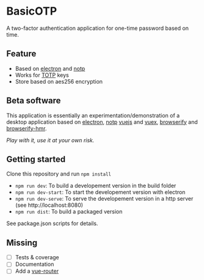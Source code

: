 # BasicOTP

A two-factor authentication application for one-time password based on time.

## Feature

- Based on [electron](http://electron.atom.io/) and [notp](https://www.npmjs.com/package/notp)
- Works for [TOTP](https://tools.ietf.org/html/rfc6238) keys
- Store based on aes256 encryption

## Beta software

This application is essentially an experimentation/demonstration of a desktop application
based on [electron](http://electron.atom.io/), [notp](https://www.npmjs.com/package/notp)
[vuejs](https://vuejs.org/) and [vuex](https://github.com/vuejs/vuex),
[browserify](https://github.com/substack/node-browserify) and
[browserify-hmr](https://github.com/AgentME/browserify-hmr).

*Play with it, use it at your own risk.*

## Getting started

Clone this repository and run `npm install`

- `npm run dev`: To build a developement version in the build folder
- `npm run dev-start`: To start the developement version with electron
- `npm run dev-serve`: To serve the developement version in a http server (see http://localhost:8080)
- `npm run dist`: To build a packaged version

See package.json scripts for details.

## Missing

- [ ] Tests & coverage
- [ ] Documentation
- [ ] Add a [vue-router](https://github.com/vuejs/vue-router)
